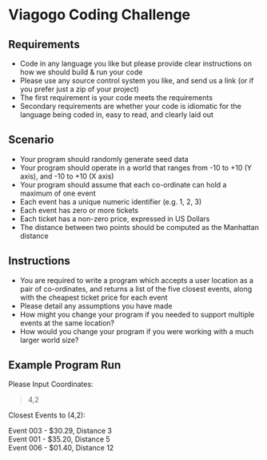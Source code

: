# Viagogo Coding Challenge

## Requirements

- Code in any language you like but please provide clear instructions on how we should build & run your code
- Please use any source control system you like, and send us a link (or if you prefer just a zip of your project)
- The first requirement is your code meets the requirements
- Secondary requirements are whether your code is idiomatic for the language being coded in, easy to read, and clearly laid out


## Scenario

- Your program should randomly generate seed data
- Your program should operate in a world that ranges from -10 to +10 (Y axis), and -10 to +10 (X axis)
- Your program should assume that each co-ordinate can hold a maximum of one event
- Each event has a unique numeric identifier (e.g. 1, 2, 3)
- Each event has zero or more tickets
- Each ticket has a non-zero price, expressed in US Dollars
- The distance between two points should be computed as the Manhattan distance


## Instructions

- You are required to write a program which accepts a user location as a pair of co-ordinates, and returns a list of the five closest events, along with the cheapest ticket price for each event
- Please detail any assumptions you have made
- How might you change your program if you needed to support multiple events at the same location?
- How would you change your program if you were working with a much larger world size?


## Example Program Run

Please Input Coordinates:
 
> 4,2
 
Closest Events to (4,2):
 
Event 003 - $30.29, Distance 3  
Event 001 - $35.20, Distance 5  
Event 006 - $01.40, Distance 12  